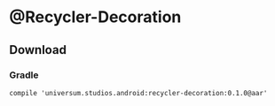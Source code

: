@Recycler-Decoration
===============

## Download ##

### Gradle ###

    compile 'universum.studios.android:recycler-decoration:0.1.0@aar'
